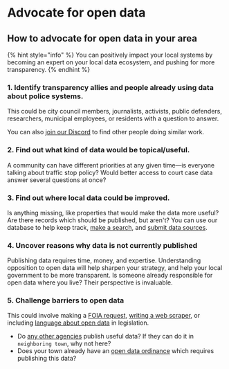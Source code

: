 # Advocate for open data

## How to advocate for open data in your area

{% hint style="info" %}
You can positively impact your local systems by becoming an expert on your local data ecosystem, and pushing for more transparency.
{% endhint %}

### 1. Identify transparency allies and people already using data about police systems.

This could be city council members, journalists, activists, public defenders, researchers, municipal employees, or residents with a question to answer.&#x20;

You can also [join our Discord](https://discord.gg/wMqex8nKZJ) to find other people doing similar work.

### 2. Find out what kind of data would be topical/useful.&#x20;

A community can have different priorities at any given time—is everyone talking about traffic stop policy? Would better access to court case data answer several questions at once?

### 3. Find out where local data could be improved.

Is anything missing, like properties that would make the data more useful? Are there records which should be published, but aren't? You can use our database to help keep track, [make a search](../about/using-data.md), and [submit data sources](submit-data-sources.md).

### 4. Uncover reasons why data is not currently published

Publishing data requires time, money, and expertise. Understanding opposition to open data will help sharpen your strategy, and help your local government to be more transparent. Is someone already responsible for open data where you live? Their perspective is invaluable.

### 5. Challenge barriers to open data

This could involve making a [FOIA request](foia.md), [writing a web scraper](web-scraping.md), or including [language about open data](https://phila.legistar.com/LegislationDetail.aspx?ID=5007829\&GUID=33E8CA43-B311-4219-A5A5-BBE600D14D55\&Options=ID%7CText%7C) in legislation.

* Do [any other agencies](https://data-sources.pdap.io) publish useful data? If they can do it in `neighboring town`, why not here?
* Does your town already have an [open data ordinance](https://apps.pittsburghpa.gov/cis/ProposedPittsburghOpenDataOrdinance.pdf) which requires publishing this data?

